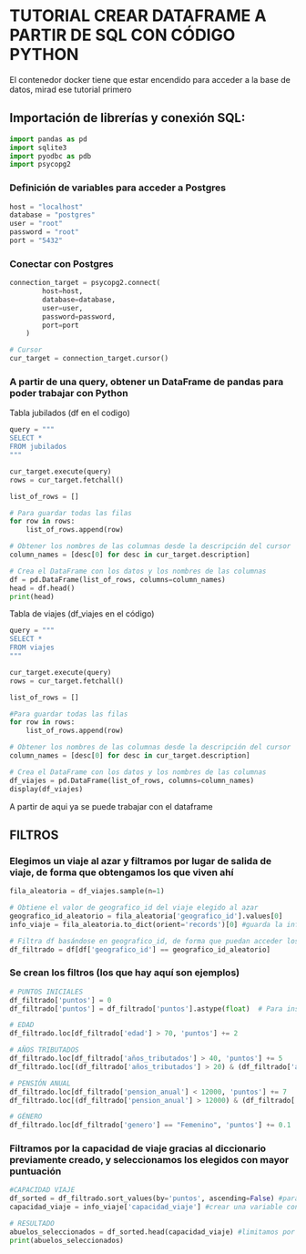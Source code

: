 # TUTORIAL CREAR DATAFRAME A PARTIR DE SQL CON CÓDIGO PYTHON
El contenedor docker tiene que estar encendido para acceder a la base de datos, mirad ese tutorial primero
## Importación de librerías y conexión SQL:

```python
import pandas as pd
import sqlite3
import pyodbc as pdb
import psycopg2 
```
### Definición de variables para acceder a Postgres
```python
host = "localhost"
database = "postgres"
user = "root"
password = "root"
port = "5432"
```

### Conectar con Postgres
```python
connection_target = psycopg2.connect(
        host=host,
        database=database,
        user=user,
        password=password,
        port=port
    )

# Cursor
cur_target = connection_target.cursor()
```

### A partir de una query, obtener un DataFrame de pandas para poder trabajar con Python
Tabla jubilados (df en el codigo)
```python
query = """
SELECT *
FROM jubilados
"""

cur_target.execute(query)
rows = cur_target.fetchall()

list_of_rows = []

# Para guardar todas las filas
for row in rows:
    list_of_rows.append(row)

# Obtener los nombres de las columnas desde la descripción del cursor
column_names = [desc[0] for desc in cur_target.description]

# Crea el DataFrame con los datos y los nombres de las columnas
df = pd.DataFrame(list_of_rows, columns=column_names)
head = df.head()
print(head)
```
Tabla de viajes (df_viajes en el código)
```python
query = """
SELECT *
FROM viajes
"""

cur_target.execute(query)
rows = cur_target.fetchall()

list_of_rows = []

#Para guardar todas las filas
for row in rows:
    list_of_rows.append(row)

# Obtener los nombres de las columnas desde la descripción del cursor
column_names = [desc[0] for desc in cur_target.description]

# Crea el DataFrame con los datos y los nombres de las columnas
df_viajes = pd.DataFrame(list_of_rows, columns=column_names)
display(df_viajes)
```

A partir de aqui ya se puede trabajar con el dataframe

## FILTROS

### Elegimos un viaje al azar y filtramos por lugar de salida de viaje, de forma que obtengamos los que viven ahí
```python
fila_aleatoria = df_viajes.sample(n=1)

# Obtiene el valor de geografico_id del viaje elegido al azar
geografico_id_aleatorio = fila_aleatoria['geografico_id'].values[0]
info_viaje = fila_aleatoria.to_dict(orient='records')[0] #guarda la info del viaje en un diccionario

# Filtra df basándose en geografico_id, de forma que puedan acceder los que viven ahí
df_filtrado = df[df['geografico_id'] == geografico_id_aleatorio]
```
### Se crean los filtros (los que hay aquí son ejemplos)
```python
# PUNTOS INICIALES
df_filtrado['puntos'] = 0
df_filtrado['puntos'] = df_filtrado['puntos'].astype(float)  # Para insertar decimales

# EDAD
df_filtrado.loc[df_filtrado['edad'] > 70, 'puntos'] += 2

# AÑOS TRIBUTADOS
df_filtrado.loc[df_filtrado['años_tributados'] > 40, 'puntos'] += 5
df_filtrado.loc[(df_filtrado['años_tributados'] > 20) & (df_filtrado['años_tributados'] < 40), 'puntos'] += 3

# PENSIÓN ANUAL
df_filtrado.loc[df_filtrado['pension_anual'] < 12000, 'puntos'] += 7
df_filtrado.loc[(df_filtrado['pension_anual'] > 12000) & (df_filtrado['pension_anual'] < 18000), 'puntos'] += 5

# GÉNERO
df_filtrado.loc[df_filtrado['genero'] == "Femenino", 'puntos'] += 0.1
```
### Filtramos por la capacidad de viaje gracias al diccionario previamente creado, y seleccionamos los elegidos con mayor puntuación
```python
#CAPACIDAD VIAJE
df_sorted = df_filtrado.sort_values(by='puntos', ascending=False) #para ordenar de más puntos a menos
capacidad_viaje = info_viaje['capacidad_viaje'] #crear una variable con la capacidad del viaje a partir del diccionario anterior

# RESULTADO
abuelos_seleccionados = df_sorted.head(capacidad_viaje) #limitamos por capacidad y mostramos
print(abuelos_seleccionados)
```
